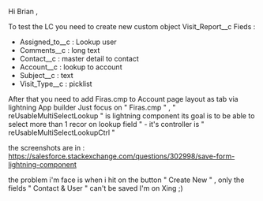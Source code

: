 Hi Brian ,

To test the LC you need to create new custom object Visit_Report__c 
Fieds : 
* Assigned_to__c : Lookup user 
* Comments__c : long text
* Contact__c : master detail to contact
* Account__c : lookup to account
* Subject__c : text
* Visit_Type__c : picklist 

After that you need to add Firas.cmp to Account page layout as tab via lightning App builder
Just focus on " Firas.cmp " , " reUsableMultiSelectLookup " is lightning component its goal is to be able to select more than 1 recor on lookup field  " - it's controller is " reUsableMultiSelectLookupCtrl " 

the screenshots are in : https://salesforce.stackexchange.com/questions/302998/save-form-lightning-component

the problem i'm face is when i hit on the button " Create New "  , only the fields " Contact & User " can't be saved 
I'm on Xing ;)
